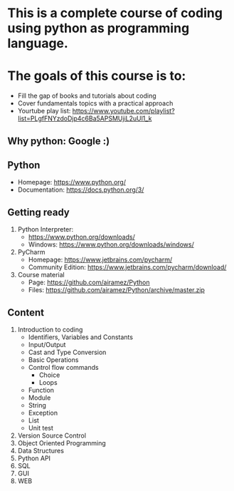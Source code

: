 # This is a complete course of coding using python as programming language.
# The goals of this course is to:
  * Fill the gap of books and tutorials about coding
  * Cover fundamentals topics with a practical approach
  * Yourtube play list: https://www.youtube.com/playlist?list=PLgfFNYzdoDjp4c6Ba5APSMUjiL2uUl1_k

## Why python: Google :)
## Python
  * Homepage: https://www.python.org/
  * Documentation: https://docs.python.org/3/

## Getting ready
  1. Python Interpreter:
     * https://www.python.org/downloads/
     * Windows: https://www.python.org/downloads/windows/
  2. PyCharm
     * Homepage: https://www.jetbrains.com/pycharm/
     * Community Edition: https://www.jetbrains.com/pycharm/download/
  3. Course material
     * Page: https://github.com/airamez/Python
     * Files: https://github.com/airamez/Python/archive/master.zip

## Content
  1. Introduction to coding
     * Identifiers, Variables and Constants
     * Input/Output
     * Cast and Type Conversion
     * Basic Operations
     * Control flow commands
       * Choice
       * Loops
     * Function
     * Module
     * String
     * Exception
     * List
     * Unit test
  2. Version Source Control
  3. Object Oriented Programming
  4. Data Structures
  5. Python API
  6. SQL
  7. GUI
  8. WEB


